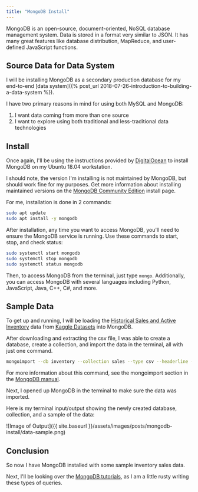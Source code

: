 ```yaml
---
title: "MongoDB Install"
---
```

MongoDB is an open-source, document-oriented, NoSQL database management system.
Data is stored in a format very similar to JSON. It has many great features like
database distribution, MapReduce, and user-defined JavaScript functions.
<!--sep-->

## Source Data for Data System
I will be installing MongoDB as a
secondary production database for my end-to-end
[data system]({% post_url 2018-07-26-introduction-to-building-a-data-system %}).

<!--sep-->

I have two primary reasons in mind for using both MySQL and MongoDB:
1. I want data coming from more than one source
1. I want to explore using both traditional and less-traditional data technologies

## Install
Once again, I'll be using the instructions provided by [DigitalOcean](https://www.digitalocean.com/community/tutorials/how-to-install-mongodb-on-ubuntu-18-04)
to install MongoDB on my Ubuntu 18.04 workstation.

I should note, the version I'm installing is not maintained by MongoDB, but should
work fine for my purposes. Get more information about installing maintained versions
on the [MongoDB Community Edition](https://docs.mongodb.com/manual/administration/install-community/)
install page.

For me, installation is done in 2 commands:
```bash
sudo apt update
sudo apt install -y mongodb
```

After installation, any time you want to access MongoDB, you'll need to ensure
the MongoDB service is running. Use these commands to start, stop, and check status:
```bash
sudo systemctl start mongodb
sudo systemctl stop mongodb
sudo systemctl status mongodb
```

Then, to access MongoDB from the terminal, just type ```mongo```. Additionally,
you can access MongoDB with several languages including Python, JavaScript,
Java, C++, C#, and more.

## Sample Data
To get up and running, I will be loading the
[Historical Sales and Active Inventory](https://www.kaggle.com/flenderson/sales-analysis/home)
data from [Kaggle Datasets](https://www.kaggle.com/datasets) into MongoDB.

After downloading and extracting the csv file, I was able to create a database,
create a collection, and import the data in the terminal, all with just one command.

```bash
mongoimport --db inventory --collection sales --type csv --headerline --file ./SalesKaggle3.csv
```

For more information about this command, see the mongoimport section in the
[MongoDB manual](https://docs.mongodb.com/manual/reference/program/mongoimport/).

Next, I opened up MongoDB in the terminal to make sure the data was imported.

Here is my terminal input/output showing the newly created database, collection,
and a sample of the data:

![Image of Output]({{ site.baseurl }}/assets/images/posts/mongodb-install/data-sample.png)

## Conclusion
So now I have MongoDB installed with some sample inventory sales data.

Next, I'll be looking over the [MongoDB tutorials](https://docs.mongodb.com/manual/tutorial/),
as I am a little rusty writing these types of queries.
